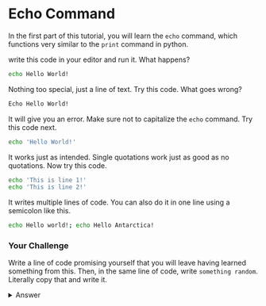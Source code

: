 # Echo Command

In the first part of this tutorial, you will learn the ```echo``` command, which functions very similar to the ```print``` command in python.

write this code in your editor and run it. What happens?

```bash
echo Hello World!
```
Nothing too special, just a line of text. Try this code. What goes wrong?

```bash
Echo Hello World!
```

It will give you an error. Make sure not to capitalize the `echo` command. Try this code next.

```bash
echo 'Hello World!'
```

It works just as intended. Single quotations work just as good as no quotations. Now try this code.

```bash
echo 'This is line 1!'
echo 'This is line 2!'
```
It writes multiple lines of code. You can also do it in one line using a semicolon like this.

```bash
echo Hello world!; echo Hello Antarctica!
```

### Your Challenge

Write a line of code promising yourself that you will leave having learned something from this. Then, in the same line of code, write `something random`. Literally copy that and write it.

<details> <summary> Answer </summary>

```bash
echo 'I promise that I will learn variables and parameters from this tutorial.'; echo 'Something random.'
```






</details>